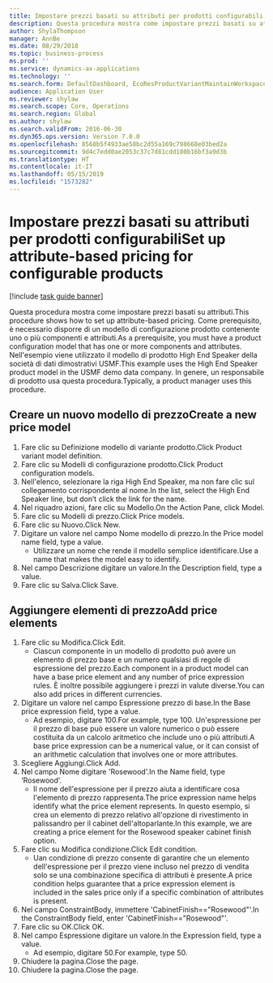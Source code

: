 ```yaml
---
title: Impostare prezzi basati su attributi per prodotti configurabili
description: Questa procedura mostra come impostare prezzi basati su attributi.
author: ShylaThompson
manager: AnnBe
ms.date: 08/29/2018
ms.topic: business-process
ms.prod: ''
ms.service: dynamics-ax-applications
ms.technology: ''
ms.search.form: DefaultDashboard, EcoResProductVariantMaintainWorkspace, PCProductConfigurationModelListPage, PCPriceModelList, PCPriceModel, PCConstraintEditor
audience: Application User
ms.reviewer: shylaw
ms.search.scope: Core, Operations
ms.search.region: Global
ms.author: shylaw
ms.search.validFrom: 2016-06-30
ms.dyn365.ops.version: Version 7.0.0
ms.openlocfilehash: 8568b5f4933ae58bc2d55a169c798668e03bed2a
ms.sourcegitcommit: 9d4c7edd0ae2053c37c7d81cdd180b16bf3a9d3b
ms.translationtype: HT
ms.contentlocale: it-IT
ms.lasthandoff: 05/15/2019
ms.locfileid: "1573282"
---
```

# <a name="set-up-attribute-based-pricing-for-configurable-products"></a><span data-ttu-id="0d108-103">Impostare prezzi basati su attributi per prodotti configurabili</span><span class="sxs-lookup"><span data-stu-id="0d108-103">Set up attribute-based pricing for configurable products</span></span>

[!include [task guide banner](../../includes/task-guide-banner.md)]

<span data-ttu-id="0d108-104">Questa procedura mostra come impostare prezzi basati su attributi.</span><span class="sxs-lookup"><span data-stu-id="0d108-104">This procedure shows how to set up attribute-based pricing.</span></span> <span data-ttu-id="0d108-105">Come prerequisito, è necessario disporre di un modello di configurazione prodotto contenente uno o più componenti e attributi.</span><span class="sxs-lookup"><span data-stu-id="0d108-105">As a prerequisite, you must have a product configuration model that has one or more components and attributes.</span></span> <span data-ttu-id="0d108-106">Nell'esempio viene utilizzato il modello di prodotto High End Speaker della società di dati dimostrativi USMF.</span><span class="sxs-lookup"><span data-stu-id="0d108-106">This example uses the High End Speaker product model in the USMF demo data company.</span></span> <span data-ttu-id="0d108-107">In genere, un responsabile di prodotto usa questa procedura.</span><span class="sxs-lookup"><span data-stu-id="0d108-107">Typically, a product manager uses this procedure.</span></span>


## <a name="create-a-new-price-model"></a><span data-ttu-id="0d108-108">Creare un nuovo modello di prezzo</span><span class="sxs-lookup"><span data-stu-id="0d108-108">Create a new price model</span></span>
1. <span data-ttu-id="0d108-109">Fare clic su Definizione modello di variante prodotto.</span><span class="sxs-lookup"><span data-stu-id="0d108-109">Click Product variant model definition.</span></span>
2. <span data-ttu-id="0d108-110">Fare clic su Modelli di configurazione prodotto.</span><span class="sxs-lookup"><span data-stu-id="0d108-110">Click Product configuration models.</span></span>
3. <span data-ttu-id="0d108-111">Nell'elenco, selezionare la riga High End Speaker, ma non fare clic sul collegamento corrispondente al nome.</span><span class="sxs-lookup"><span data-stu-id="0d108-111">In the list, select the High End Speaker line, but don’t click the link for the name.</span></span>
4. <span data-ttu-id="0d108-112">Nel riquadro azioni, fare clic su Modello.</span><span class="sxs-lookup"><span data-stu-id="0d108-112">On the Action Pane, click Model.</span></span>
5. <span data-ttu-id="0d108-113">Fare clic su Modelli di prezzo.</span><span class="sxs-lookup"><span data-stu-id="0d108-113">Click Price models.</span></span>
6. <span data-ttu-id="0d108-114">Fare clic su Nuovo.</span><span class="sxs-lookup"><span data-stu-id="0d108-114">Click New.</span></span>
7. <span data-ttu-id="0d108-115">Digitare un valore nel campo Nome modello di prezzo.</span><span class="sxs-lookup"><span data-stu-id="0d108-115">In the Price model name field, type a value.</span></span>
    * <span data-ttu-id="0d108-116">Utilizzare un nome che rende il modello semplice identificare.</span><span class="sxs-lookup"><span data-stu-id="0d108-116">Use a name that makes the model easy to identify.</span></span>  
8. <span data-ttu-id="0d108-117">Nel campo Descrizione digitare un valore.</span><span class="sxs-lookup"><span data-stu-id="0d108-117">In the Description field, type a value.</span></span>
9. <span data-ttu-id="0d108-118">Fare clic su Salva.</span><span class="sxs-lookup"><span data-stu-id="0d108-118">Click Save.</span></span>

## <a name="add-price-elements"></a><span data-ttu-id="0d108-119">Aggiungere elementi di prezzo</span><span class="sxs-lookup"><span data-stu-id="0d108-119">Add price elements</span></span>
1. <span data-ttu-id="0d108-120">Fare clic su Modifica.</span><span class="sxs-lookup"><span data-stu-id="0d108-120">Click Edit.</span></span>
    * <span data-ttu-id="0d108-121">Ciascun componente in un modello di prodotto può avere un elemento di prezzo base e un numero qualsiasi di regole di espressione del prezzo.</span><span class="sxs-lookup"><span data-stu-id="0d108-121">Each component in a product model can have a base price element and any number of price expression rules.</span></span> <span data-ttu-id="0d108-122">È inoltre possibile aggiungere i prezzi in valute diverse.</span><span class="sxs-lookup"><span data-stu-id="0d108-122">You can also add prices in different currencies.</span></span>  
2. <span data-ttu-id="0d108-123">Digitare un valore nel campo Espressione prezzo di base.</span><span class="sxs-lookup"><span data-stu-id="0d108-123">In the Base price expression field, type a value.</span></span>
    * <span data-ttu-id="0d108-124">Ad esempio, digitare 100.</span><span class="sxs-lookup"><span data-stu-id="0d108-124">For example, type 100.</span></span>   <span data-ttu-id="0d108-125">Un'espressione per il prezzo di base può essere un valore numerico o può essere costituita da un calcolo aritmetico che include uno o più attributi.</span><span class="sxs-lookup"><span data-stu-id="0d108-125">A base price expression can be a numerical value, or it can consist of an arithmetic calculation that involves one or more attributes.</span></span>  
3. <span data-ttu-id="0d108-126">Scegliere Aggiungi.</span><span class="sxs-lookup"><span data-stu-id="0d108-126">Click Add.</span></span>
4. <span data-ttu-id="0d108-127">Nel campo Nome digitare 'Rosewood'.</span><span class="sxs-lookup"><span data-stu-id="0d108-127">In the Name field, type ‘Rosewood’.</span></span>
    * <span data-ttu-id="0d108-128">Il nome dell'espressione per il prezzo aiuta a identificare cosa l'elemento di prezzo rappresenta.</span><span class="sxs-lookup"><span data-stu-id="0d108-128">The price expression name helps identify what the price element represents.</span></span> <span data-ttu-id="0d108-129">In questo esempio, si crea un elemento di prezzo relativo all'opzione di rivestimento in palissandro per il cabinet dell'altoparlante.</span><span class="sxs-lookup"><span data-stu-id="0d108-129">In this example, we are creating a price element for the Rosewood speaker cabinet finish option.</span></span>  
5. <span data-ttu-id="0d108-130">Fare clic su Modifica condizione.</span><span class="sxs-lookup"><span data-stu-id="0d108-130">Click Edit condition.</span></span>
    * <span data-ttu-id="0d108-131">Uan condizione di prezzo consente di garantire che un elemento dell'espressione per il prezzo viene incluso nel prezzo di vendita solo se una combinazione specifica di attributi è presente.</span><span class="sxs-lookup"><span data-stu-id="0d108-131">A price condition helps guarantee that a price expression element is included in the sales price only if a specific combination of attributes is present.</span></span>  
6. <span data-ttu-id="0d108-132">Nel campo ConstraintBody, immettere 'CabinetFinish=="Rosewood"'.</span><span class="sxs-lookup"><span data-stu-id="0d108-132">In the ConstraintBody field, enter 'CabinetFinish=="Rosewood"'.</span></span>
7. <span data-ttu-id="0d108-133">Fare clic su OK.</span><span class="sxs-lookup"><span data-stu-id="0d108-133">Click OK.</span></span>
8. <span data-ttu-id="0d108-134">Nel campo Espressione digitare un valore.</span><span class="sxs-lookup"><span data-stu-id="0d108-134">In the Expression field, type a value.</span></span>
    * <span data-ttu-id="0d108-135">Ad esempio, digitare 50.</span><span class="sxs-lookup"><span data-stu-id="0d108-135">For example, type 50.</span></span>  
9. <span data-ttu-id="0d108-136">Chiudere la pagina.</span><span class="sxs-lookup"><span data-stu-id="0d108-136">Close the page.</span></span>
10. <span data-ttu-id="0d108-137">Chiudere la pagina.</span><span class="sxs-lookup"><span data-stu-id="0d108-137">Close the page.</span></span>

